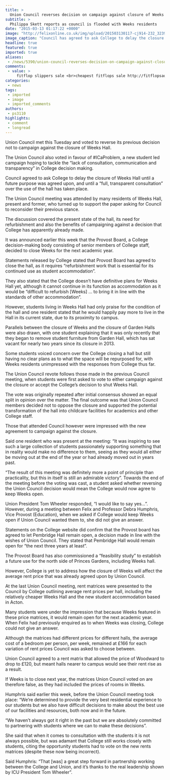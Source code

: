 ```yaml
---
title: >
  Union Council reverses decision on campaign against closure of Weeks Hall
subtitle: >
  Philippa Skett reports as council is flooded with Weeks residents
date: "2015-03-13 01:17:22 +0000"
image: "http://felixonline.co.uk/img/upload/201503130117-cj914-232_3239.jpg"
image_caption: "Council has agreed to ask College to delay the closure of Weeks Hall"
headline: true
featured: true
imported: true
aliases:
 - /news/5390/union-council-reverses-decision-on-campaign-against-closure-of-weeks-hall
comments:
 - value: >
     fitflop slippers sale <br>cheapest fitflops sale http://fitflopsau.blogspot.com/,Hey there I am so excited I found your weblog, I really found you by accident, while I was browsing on Yahoo for something else, Regardless I am here now and would just like to say thank you for a remarkable post and a all round exciting blog (I also love the theme/design), I don't have time to browse it all at the moment but I have bookmarked it and also added your RSS feeds, so when I have time I will be back to read a lot more, Please do keep up the superb jb. <br>ugg uk discount code 02 http://www.sanctus1.co.uk/?uk-ugg-uk-discount-code-02-2935.html,louboutin sneakers canada <br>christian louboutin online store http://canadachristianlouboutin.blogspot.com/,christian louboutin online store <br>christian louboutin canada outlet http://canadachristianlouboutin.blogspot.com/,Great looking internet site. Think you did a bunch of your very ownyour very own coding <br>NFL 17 http://www.newbusinesspower.com/forums/topic/6318/cheap-2k17-mt-become-a-
categories:
 - news
tags:
 - imported
 - image
 - imported_comments
authors:
 - ps3110
highlights:
 - comment
 - longread
---
```


Union Council met this Tuesday and voted to reverse its previous decision not to campaign against the closure of Weeks Hall.

The Union Council also voted in favour of #ICaProblem, a new student led campaign hoping to tackle the “lack of consultation, communication and transparency” in College decision making.

Council agreed to ask College to delay the closure of Weeks Hall until a future purpose was agreed upon, and until a “full, transparent consultation” over the use of the hall has taken place.

The Union Council meeting was attended by many residents of Weeks Hall, present and former, who turned up to support the paper asking for Council to reconsider their previous stance.

The discussion covered the present state of the hall, its need for refurbishment and also the benefits of campaigning against a decision that College has apparently already made.

It was announced earlier this week that the Provost Board, a College decision-making body consisting of senior members of College staff, decided to close Weeks for the next academic year.

Statements released by College stated that Provost Board has agreed to close the hall, as it requires “refurbishment work that is essential for its continued use as student accommodation”.

They also stated that the College doesn’t have definitive plans for Weeks Hall yet, although it cannot continue in its function as accommodation as it would be “difficult to refurbish [Weeks] … to bring it in line with the standards of other accommodation”.

However, students living in Weeks Hall had only praise for the condition of the hall and one resident stated that he would happily pay more to live in the Hall in its current state, due to its proximity to campus.

Parallels between the closure of Weeks and the closure of Garden Halls were also drawn, with one student explaining that it was only recently that they began to remove student furniture from Garden Hall, which has sat vacant for nearly two years since its closure in 2013.

Some students voiced concern over the College closing a hall but still having no clear plans as to what the space will be repurposed for, with Weeks residents unimpressed with the responses from College thus far.

The Union Council revote follows those made in the previous Council meeting, when students were first asked to vote to either campaign against the closure or accept the College’s decision to shut Weeks Hall.

The vote was originally repeated after initial consensus showed an equal split in opinion over the matter. The final outcome was that Union Council members decided not to oppose the closure and supported the potential transformation of the hall into childcare facilities for academics and other College staff.

Those that attended Council however were impressed with the new agreement to campaign against the closure.

Said one resident who was present at the meeting: “It was inspiring to see such a large collection of students passionately supporting something that in reality would make no difference to them, seeing as they would all either be moving out at the end of the year or had already moved out in years past.

“The result of this meeting was definitely more a point of principle than practicality, but this in itself is still an admirable victory”. Towards the end of the meeting before the voting was cast, a student asked whether reversing the Union Council decision would mean the College would now agree to keep Weeks open.

Union President Tom Wheeler responded, “I would like to say yes…”. However, during a meeting between Felix and Professor Debra Humphris, Vice Provost (Education), when we asked if College would keep Weeks open if Union Council wanted them to, she did not give an answer.

Statements on the College website did confirm that the Provost board has agreed to let Pembridge Hall remain open, a decision made in line with the wishes of Union Council. They stated that Pembridge Hall would remain open for “the next three years at least”.

The Provost Board has also commissioned a “feasibility study” to establish a future use for the north side of Princes Gardens, including Weeks hall.

However, College is yet to address how the closure of Weeks will affect the average rent price that was already agreed upon by Union Council.

At the last Union Council meeting, rent matrices were presented to the Council by College outlining average rent prices per hall, including the relatively cheaper Weeks Hall and the new student accommodation based in Acton.

Many students were under the impression that because Weeks featured in these price matrices, it would remain open for the next academic year. When Felix had previously enquired as to when Weeks was closing, College could not give an answer.

Although the matrices had different prices for different halls, the average cost of a bedroom per person, per week, remained at £166 for each variation of rent prices Council was asked to choose between.

Union Council agreed to a rent matrix that allowed the price of Woodward to drop to £120, but meant halls nearer to campus would see their rent rise as a result.

If Weeks is to close next year, the matrices Union Council voted on are therefore false, as they had included the prices of rooms in Weeks.

Humphris said earlier this week, before the Union Council meeting took place: “We’re determined to provide the very best residential experience to our students but we also have difficult decisions to make about the best use of our facilities and resources, both now and in the future.

“We haven’t always got it right in the past but we are absolutely committed to partnering with students where we can to make these decisions”.

She said that when it comes to consultation with the students it is not always possible, but was adamant that College still works closely with students, citing the opportunity students had to vote on the new rents matrices (despite these now being incorrect).

Said Humphris: “That [was] a great step forward in partnership working between the College and Union, and it’s thanks to the real leadership shown by ICU President Tom Wheeler”.
